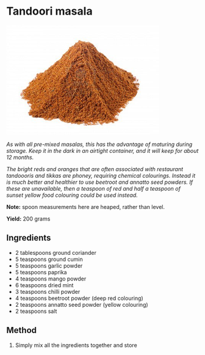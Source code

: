 # Tandoori masala

![Tandoori Masala](resources/tandoori-masala.jpg)

*As with all pre-mixed masalas, this has the advantage of maturing during storage. Keep it in the dark in an airtight container, and it will keep for about 12 months.*

*The bright reds and oranges that are often associated with restaurant tandoooris and tikkas are phoney, requiring chemical colourings. Instead it is much better and healthier to use beetroot and annatto seed powders. If these are unavailable, then a teaspoon of red and half a teaspoon of sunset yellow food colouring could be used instead.*

**Note:** spoon measurements here are heaped, rather than level.

**Yield:** 200 grams

## Ingredients
- 2 tablespoons ground coriander
- 5 teaspoons ground cumin
- 5 teaspoons garlic powder
- 5 teaspoons paprika
- 4 teaspoons mango powder
- 6 teaspoons dried mint
- 3 teaspoons chilli powder
- 4 teaspoons beetroot powder (deep red colouring)
- 2 teaspoons annatto seed powder (yellow colouring)
- 2 teaspoons salt

## Method
1. Simply mix all the ingredients together and store

